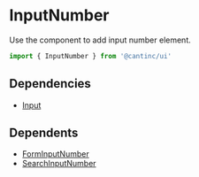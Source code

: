 # InputNumber

Use the component to add input number element.

```typescript
import { InputNumber } from '@cantinc/ui'
```

## Dependencies

- [Input](/interaction/input)

## Dependents

- [FormInputNumber](/forms/input-number)
- [SearchInputNumber](/search/input-number)

